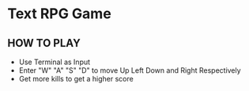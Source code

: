 # Text RPG Game

## HOW TO PLAY
- Use Terminal as Input
- Enter "W" "A" "S" "D" to move Up Left Down and Right Respectively
- Get more kills to get a higher score